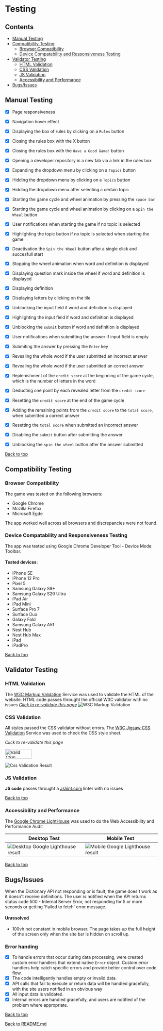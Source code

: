 # Testing

## Contents

- [Manual Testing](#manual-testing)
- [Compatibility Testing](#compatibility-testing)
  - [Browser Compatibility](#browser-compatibility)
  - [Device Compatability and Responsiveness Testing](#device-compatability-and-responsiveness-testing)
- [Validator Testing](#validator-testing)
  - [HTML Validation](#html-validation)
  - [CSS Validation](#css-validation)
  - [JS Validation](#js-validation)
  - [Accessibility and Performance](#accessibility-and-performance)
- [Bugs/Issues](#bugsissues)

## Manual Testing

- [x] Page responsiveness
- [x] Navigation hover effect
- [x] Displaying the box of rules by clicking on a `Rules` button
- [x] Closing the rules box with the X button
- [x] Closing the rules box with the `Have a Good Game!` button
- [x] Opening a developer repository in a new tab via a link in the rules box
- [x] Expanding the dropdown menu by clicking on a `Topics` button
- [x] Hidding the dropdown menu by clicking on a `Topics` button
- [x] Hidding the dropdown menu after selecting a certain topic
- [x] Starting the game cycle and wheel animation by pressing the `space bar`
- [x] Starting the game cycle and wheel animation by clicking on a `Spin the Wheel` button
- [x] User notifications when starting the game if no topic is selected
- [x] Highlighting the topic button if no topic is selected when starting the game
- [x] Deactivation the `Spin the Wheel` button after a single click and succesfull start
- [x] Stopping the wheel animation when word and definition is displayed
- [x] Displaying question mark inside the wheel if word and definition is displayed
- [x] Displaying definition
- [x] Displaying letters by clicking on the tile
- [x] Unblocking the input field if word and definition is displayed
- [x] Highlighting the input field if word and definition is displayed
- [x] Unblocking the `submit` button if word and definition is displayed
- [x] User notifications when submitting the answer if input field is empty
- [x] Submiting the answer by pressing the `Enter` key
- [x] Revealing the whole word if the user submitted an incorrect answer
- [x] Revealing the whole word if the user submitted an correct answer
- [x] Replenishment of the `credit score` at the beginning of the game cycle, which is the number of letters in the word
- [x] Deducting one point by each revealed letter from the `credit score`
- [x] Resetting the `credit score` at the end of the game cycle
- [x] Adding the remaining points from the `credit score` to the `total score`, when submitted a correct answer
- [x] Resetting the `total score` when submitted an incorrect answer
- [x] Disabling the `submit` button after submitting the answer
- [x] Unblocking the `spin the wheel` button after the answer submitted


[Back to top](#contents)

## Compatibility Testing

### Browser Compatibility

The game was tested on the following browsers:

- Google Chrome
- Mozilla Firefox
- Microsoft Egde

The app worked well across all browsers and discrepancies were not found.

### Device Compatability and Responsiveness Testing

The app was tested using Google Chrome Developer Tool - Device Mode Toolbar.

#### Tested devices:

- iPhone SE
- iPhone 12 Pro
- Pixel 5
- Samsung Galaxy S8+
- Samsung Galaxy S20 Ultra
- iPad Air
- iPad Mini
- Surface Pro 7
- Surface Duo
- Galaxy Fold
- Samsung Galaxy A51
- Nest Hub
- Nest Hub Max
- iPad
- iPadPro

[Back to top](#contents)

## Validator Testing

### HTML Validation

The [W3C Markup Validation](https://validator.w3.org/) Service was used to validate the HTML of the website.
HTML code passes throught the official W3C validator with no issues
[_Click to re-validate this page_](https://validator.w3.org/nu/?doc=https%3A%2F%2Fwww.wordwheel.me%2F)
![W3C Markup Validation](validation/html-validation.png)

### CSS Validation

All styles passed the CSS validator without errors.
The [W3C Jigsaw CSS Validation](https://jigsaw.w3.org/css-validator/) Service was used to check the CSS style sheet.

_Click to re-validate this page_

<a href="http://jigsaw.w3.org/css-validator/validator?lang=en&profile=css3svg&uri=https://www.wordwheel.me/&usermedium=all&vextwarning=&warning=1">
    <img style="border:0;width:88px;height:31px"
        src="https://jigsaw.w3.org/css-validator/images/vcss-blue"
        alt="Valid CSS!" />
</a>

![Css Validation Result](validation/css-test.png)

### JS Validation
**JS code** passes throught a [Jshint.com](https://jshint.com/) linter with no issues


[Back to top](#contents)

### Accessibility and Performance

The [Google Chrome LightHouse](https://developer.chrome.com/docs/lighthouse) was used to do the Web Accessibility and Performance Audit

|Desktop Test|Mobile Test|
|-|-|
![Desktop Google Lighthouse result](validation/desktop-lighthouse.png) | ![Mobile Google Lighthouse result](validation/mobile-lighthouse.png) |

[Back to top](#contents)

## Bugs/Issues
When the Dictionary API not responding or is fault, the game does't work as it doesn't receive definitions.
The user is notified when the API returns status code 500 - Internal Server Error, not responding for 5 or more seconds or getting 'Failed to fetch' error message.
#### Unresolved
- 100vh not constant in mobile browser. The page takes up the full height of the screen only when the site bar is hidden on scroll up.

### Error handing
- [x] To handle errors that occur during data processing, were created custom error handlers that extend native `Error` object.
Custom error handlers help catch specific errors and provide better control over code flow.
- [x] The code intelligently handles empty or invalid data.
- [x] API calls that fail to execute or return data will be handled gracefully, with the site users notified in an obvious way
- [x] All input data is validated.
- [x] Internal errors are handled gracefully, and users are notified of the problem where appropriate.

[Back to top](#contents)

[Back to README.md](https://github.com/FlashDrag/word-wheel/blob/master/README.md#testing)
